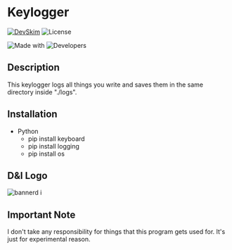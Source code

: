 # Keylogger
[![DevSkim](https://github.com/wfxey/Keylogger/actions/workflows/devskim.yml/badge.svg)](https://github.com/wfxey/Keylogger/actions/workflows/devskim.yml) ![License](https://img.shields.io/github/license/wfxey/Keylogger.svg)

![Made with](http://ForTheBadge.com/images/badges/made-with-python.svg) ![Developers](http://ForTheBadge.com/images/badges/built-by-developers.svg)
## Description
This keylogger logs all things you write and saves them in the same directory inside "./logs".

## Installation 
- Python
    - pip install keyboard
    - pip install logging
    - pip install os

## D&I Logo

![bannerd i](https://github.com/Ivole32/Mc-Server-Builder/assets/158351052/1ddbd9ff-9783-42d2-9e31-a1f3a1a0b768)

## Important Note
I don't take any responsibility for things that this program gets used for. It's just for experimental reason.

